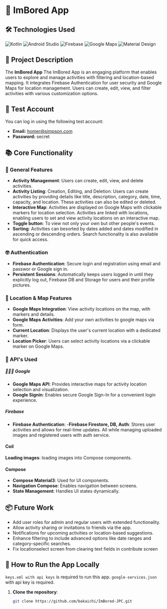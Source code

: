 # 📱 ImBored App

## 🛠️ Technologies Used

![Kotlin](https://img.shields.io/badge/Kotlin-0095D5?style=for-the-badge&logo=kotlin&logoColor=white)
![Android Studio](https://img.shields.io/badge/Android_Studio-3DDC84?style=for-the-badge&logo=android-studio&logoColor=white)
![Firebase](https://img.shields.io/badge/Firebase-FFCA28?style=for-the-badge&logo=firebase&logoColor=black)
![Google Maps](https://img.shields.io/badge/Google%20Maps-4285F4?style=for-the-badge&logo=google-maps&logoColor=white)
![Material Design](https://img.shields.io/badge/Material%20Design-757575?style=for-the-badge&logo=material-design&logoColor=white)

## 📝 Project Description

The **ImBored App** The ImBored App is an engaging platform that enables users to explore and manage activities with filtering and location-based mapping. It integrates Firebase Authentication for user security and Google Maps for location management. Users can create, edit, view, and filter activities with various customization options.

## 🔑 Test Account

You can log in using the following test account:

- **Email:** homer@simpson.com
- **Password:** secret

## 📚 Core Functionality

### 🥦 General Features
- **Activity Management**: Users can create, edit, view, and delete activities.
- **Activity Listing**: Creation, Editing, and Deletion: Users can create activities by providing details like title, description, category, date, time, capacity, and location. These activities can also be edited or deleted.
- **Interactive Map**: Activities are displayed on Google Maps with clickable markers for location selection. Activities are linked with locations, enabling users to set and view activity locations on an interactive map.
- **Toggle button**: To view not only your own but other people's events.
- **Sorting**:  Activities can besorted by dates added and dates modified in ascending or descending orders. Search functionality is also available for quick access.

### 🤓 Authentication
- **Firebase Authentication**: Secure login and registration using email and passwor or Google sign in.
- **Persistent Sessions**: Automatically keeps users logged in until they explicitly log out, Firebase DB and Storage for users and their profile pictures.

### 📍 Location & Map Features
- **Google Maps Integration**: View activity locations on the map, with markers and details.
- **Google Maps Activities**: Add your own activities to google maps via form.
- **Current Location**: Displays the user's current location with a dedicated marker.
- **Location Picker**: Users can select activity locations via a clickable marker on Google Maps.

### 🍉 API's Used

##### 🧑🏻‍🔬 Google
- **Google Maps API**:  Provides interactive maps for activity location selection and visualization.
- **Google Signin**: Enables secure Google Sign-In for a convenient login experience.

##### Firebase
- **Firebase Authentication**:
-**Firebase Firestore, DB, Auth**: Stores user activities and allows for real-time updates. All while managing uploaded images and registered users with auth service.

#### Coil
**Loading images**: loading images into Compose components.

#### Compose
- **Compose Material3**: Used for UI components.
- **Navigation Compose**: Enables navigation between screens.
- **State Management**: Handles UI states dynamically.




## 📦 Future Work
- Add user roles for admin and regular users with extended functionality.
- Allow activity sharing or invitations to friends via the app.
- Notifications for upcoming activities or location-based suggestions.
- Enhance filtering to include advanced options like date ranges and category-specific searches.
- Fix locationselect screen from clearing text fields in contribute screen

## 📲 How to Run the App Locally
```keys.xml with api keys``` is required to run this app. 
```google-services.json``` with api key is required.

1. **Clone the repository**:
   ```bash
   git clone https://github.com/bakaichi/ImBored-JPC.git
